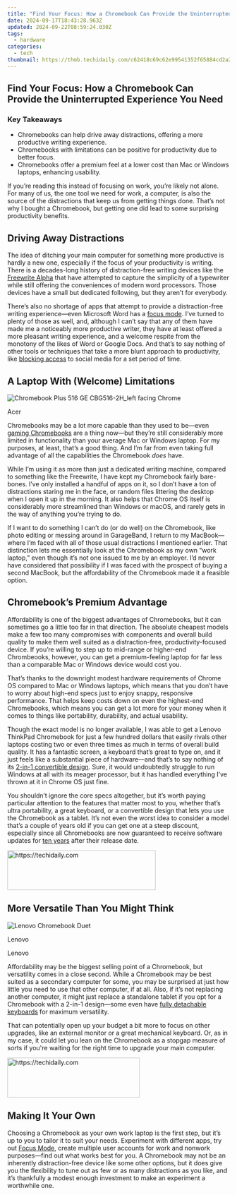 ```yaml
---
title: "Find Your Focus: How a Chromebook Can Provide the Uninterrupted Experience You Need"
date: 2024-09-17T18:43:28.963Z
updated: 2024-09-22T08:59:24.030Z
tags:
  - hardware
categories:
  - tech
thumbnail: https://thmb.techidaily.com/c62418c69c62e99541352f65884cd2a2f240cc4bb62bbfdd9664951cfe2c8e43.jpg
---
```


## Find Your Focus: How a Chromebook Can Provide the Uninterrupted Experience You Need

### Key Takeaways

* Chromebooks can help drive away distractions, offering a more productive writing experience.
* Chromebooks with limitations can be positive for productivity due to better focus.
* Chromebooks offer a premium feel at a lower cost than Mac or Windows laptops, enhancing usability.

 If you’re reading this instead of focusing on work, you’re likely not alone. For many of us, the one tool we need for work, a computer, is also the source of the distractions that keep us from getting things done. That’s not why I bought a Chromebook, but getting one did lead to some surprising productivity benefits.

##  Driving Away Distractions

 The idea of ditching your main computer for something more productive is hardly a new one, especially if the focus of your productivity is writing. There is a decades-long history of distraction-free writing devices like the [Freewrite Alpha](https://tech-haven.techidaily.com/local-instance-of-chatgpt-for-windows-using-open-source-gpt-4-alternative/) that have attempted to capture the simplicity of a typewriter while still offering the conveniences of modern word processors. Those devices have a small but dedicated following, but they aren’t for everybody.

 There’s also no shortage of apps that attempt to provide a distraction-free writing experience—even Microsoft Word has a [focus mode](https://activate-lock.techidaily.com/in-2024-4-things-you-must-know-about-apple-iphone-xs-activation-lock-by-drfone-ios/). I’ve turned to plenty of those as well, and, although I can’t say that any of them have made me a noticeably more productive writer, they have at least offered a more pleasant writing experience, and a welcome respite from the monotony of the likes of Word or Google Docs. And that’s to say nothing of other tools or techniques that take a more blunt approach to productivity, like [blocking access](https://some-approaches.techidaily.com/updated-the-alliance-formula-youtube-partnerships-with-brands/) to social media for a set period of time.

##  A Laptop With (Welcome) Limitations

![Chromebook Plus 516 GE CBG516-2H_left facing Chrome](https://static1.howtogeekimages.com/wordpress/wp-content/uploads/2024/05/chromebook-plus-516-ge-cbg516-2h_left-facing-chrome.jpeg) 

Acer 

 Chromebooks may be a lot more capable than they used to be—even [gaming Chromebooks](https://android-transfer.techidaily.com/how-to-transfer-data-from-xiaomi-redmi-note-12-4g-to-other-android-devices-drfone-by-drfone-transfer-from-android-transfer-from-android/) are a thing now—but they’re still considerably more limited in functionality than your average Mac or Windows laptop. For my purposes, at least, that’s a good thing. And I’m far from even taking full advantage of all the capabilities the Chromebook _does_ have.

 While I’m using it as more than just a dedicated writing machine, compared to something like the Freewrite, I have kept my Chromebook fairly bare-bones. I’ve only installed a handful of apps on it, so I don’t have a ton of distractions staring me in the face, or random files littering the desktop when I open it up in the morning. It also helps that Chrome OS itself is considerably more streamlined than Windows or macOS, and rarely gets in the way of anything you’re trying to do.

 If I want to do something I can’t do (or do well) on the Chromebook, like photo editing or messing around in GarageBand, I return to my MacBook—where I’m faced with all of those usual distractions I mentioned earlier. That distinction lets me essentially look at the Chromebook as my own “work laptop,” even though it’s not one issued to me by an employer. I’d never have considered that possibility if I was faced with the prospect of buying a second MacBook, but the affordability of the Chromebook made it a feasible option.

##  Chromebook’s Premium Advantage

 Affordability is one of the biggest advantages of Chromebooks, but it can sometimes go a little too far in that direction. The absolute cheapest models make a few too many compromises with components and overall build quality to make them well suited as a distraction-free, productivity-focused device. If you’re willing to step up to mid-range or higher-end Chrombeooks, however, you can get a premium-feeling laptop for far less than a comparable Mac or Windows device would cost you.

 That’s thanks to the downright modest hardware requirements of Chrome OS compared to Mac or Windows laptops, which means that you don’t have to worry about high-end specs just to enjoy snappy, responsive performance. That helps keep costs down on even the highest-end Chromebooks, which means you can get a lot more for your money when it comes to things like portability, durability, and actual usability.

 Though the exact model is no longer available, I was able to get a Lenovo ThinkPad Chromebook for just a few hundred dollars that easily rivals other laptops costing two or even three times as much in terms of overall build quality. It has a fantastic screen, a keyboard that’s great to type on, and it just feels like a substantial piece of hardware—and that’s to say nothing of its [2-in-1 convertible design](https://tech-recovery.techidaily.com/solving-the-reset-failed-there-was-an-error-message-on-windows/). Sure, it would undoubtedly struggle to run Windows at all with its meager processor, but it has handled everything I’ve thrown at it in Chrome OS just fine.

 You shouldn’t ignore the core specs altogether, but it’s worth paying particular attention to the features that matter most to you, whether that’s ultra portability, a great keyboard, or a convertible design that lets you use the Chromebook as a tablet. It’s not even the worst idea to consider a model that’s a couple of years old if you can get one at a steep discount, especially since all Chromebooks are now guaranteed to receive software updates for [ten years](https://blog.google/outreach-initiatives/education/automatic-update-extension-chromebook/) after their release date.

<!-- affiliate ads begin -->
<a href="https://aligracehair.sjv.io/c/5597632/2135402/19272" target="_top" id="2135402">
  <img src="//a.impactradius-go.com/display-ad/19272-2135402" border="0" alt="https://techidaily.com" width="336" height="90"/>
</a>
<img height="0" width="0" src="https://aligracehair.sjv.io/i/5597632/2135402/19272" style="position:absolute;visibility:hidden;" border="0" />
<!-- affiliate ads end -->

##  More Versatile Than You Might Think

![Lenovo Chromebook Duet](https://static1.howtogeekimages.com/wordpress/wp-content/uploads/2021/10/18e29998.jpg) 

Lenovo

Lenovo

 Affordability may be the biggest selling point of a Chromebook, but versatility comes in a close second. While a Chromebook may be best suited as a secondary computer for some, you may be surprised at just how little you need to use that other computer, if at all. Also, if it’s not replacing another computer, it might just replace a standalone tablet if you opt for a Chromebook with a 2-in-1 design—some even have [fully detachable keyboards](https://fox-helps.techidaily.com/in-2024-top-10-ways-to-procure-quality-photo-and-video-backgrounds/) for maximum versatility.

 That can potentially open up your budget a bit more to focus on other upgrades, like an external monitor or a great mechanical keyboard. Or, as in my case, it could let you lean on the Chromebook as a stopgap measure of sorts if you're waiting for the right time to upgrade your main computer.

<!-- affiliate ads begin -->
<a href="https://aligracehair.sjv.io/c/5597632/1948876/19272" target="_top" id="1948876">
  <img src="//a.impactradius-go.com/display-ad/19272-1948876" border="0" alt="https://techidaily.com" width="300" height="90"/>
</a>
<img height="0" width="0" src="https://aligracehair.sjv.io/i/5597632/1948876/19272" style="position:absolute;visibility:hidden;" border="0" />
<!-- affiliate ads end -->

##  Making It Your Own

 Choosing a Chromebook as your own work laptop is the first step, but it’s up to you to tailor it to suit your needs. Experiment with different apps, try out [Focus Mode](https://www.aboutchromebooks.com/news/chromeos-122-focus-mode-to-chromebooks/), create multiple user accounts for work and nonwork purposes—find out what works best for you. A Chromebook may not be an inherently distraction-free device like some other options, but it does give you the flexibility to tune out as few or as many distractions as you like, and it’s thankfully a modest enough investment to make an experiment a worthwhile one.

<ins class="adsbygoogle"
     style="display:block"
     data-ad-format="autorelaxed"
     data-ad-client="ca-pub-7571918770474297"
     data-ad-slot="1223367746"></ins>

<ins class="adsbygoogle"
     style="display:block"
     data-ad-client="ca-pub-7571918770474297"
     data-ad-slot="8358498916"
     data-ad-format="auto"
     data-full-width-responsive="true"></ins>



